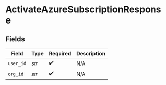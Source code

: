 # ActivateAzureSubscriptionResponse


## Fields

| Field              | Type               | Required           | Description        |
| ------------------ | ------------------ | ------------------ | ------------------ |
| `user_id`          | *str*              | :heavy_check_mark: | N/A                |
| `org_id`           | *str*              | :heavy_check_mark: | N/A                |